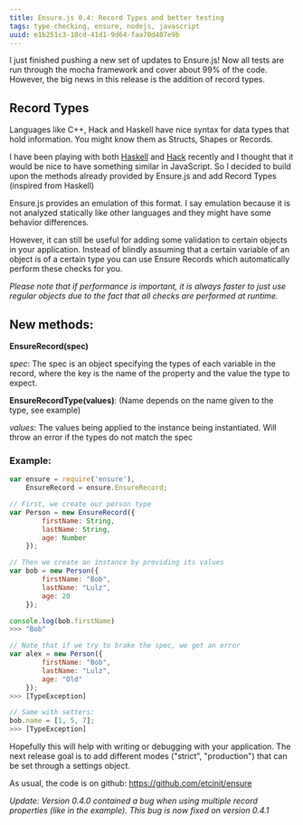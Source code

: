 ```yaml
---
title: Ensure.js 0.4: Record Types and better testing
tags: type-checking, ensure, nodejs, javascript
uuid: e1b251c3-10cd-41d1-9d64-faa70d407e9b
---
```


I just finished pushing a new set of updates to Ensure.js! Now all tests are run through the
mocha framework and cover about 99% of the code. However, the big news in this release
is the addition of record types.

## Record Types

Languages like C++, Hack and Haskell have nice syntax for data types that hold
information. You might know them as Structs, Shapes or Records.

I have been playing with both [Haskell](http://en.wikibooks.org/wiki/Haskell/More_on_datatypes#Named_Fields_.28Record_Syntax.29)
and [Hack](http://docs.hhvm.com/manual/en/hack.shapes.php)
recently and I thought that it would be nice
to have something similar in JavaScript. So I decided to build upon the methods already provided
by Ensure.js and add Record Types (inspired from Haskell)

Ensure.js provides an
emulation of this format. I say emulation because it is not analyzed
statically like other languages and they might have some behavior differences.

However, it can still be useful
for adding some validation to certain objects in your application. Instead of
blindly assuming that a certain variable of an object is of a certain type
you can use Ensure Records which automatically perform these checks for you.

_Please note that if performance is important, it is always faster to just use
regular objects due to the fact that all checks are performed at runtime._

## New methods:

__EnsureRecord(spec)__

*spec*:
The spec is an object specifying the types of each variable in the record, where
the key is the name of the property and the value the type to expect.

__EnsureRecordType(values)__: (Name depends on the name given to the type, see example)

*values*:
The values being applied to the instance being instantiated. Will throw an error if
the types do not match the spec

### Example:

```js
var ensure = require('ensure'),
    EnsureRecord = ensure.EnsureRecord;

// First, we create our person type
var Person = new EnsureRecord({
        firstName: String,
        lastName: String,
        age: Number
    });

// Then we create an instance by providing its values
var bob = new Person({
        firstName: "Bob",
        lastName: "Lulz",
        age: 20
    });

console.log(bob.firstName)
>>> "Bob"

// Note that if we try to brake the spec, we get an error
var alex = new Person({
        firstName: "Bob",
        lastName: "Lulz",
        age: "Old"
    });
>>> [TypeException]

// Same with setters:
bob.name = [1, 5, 7];
>>> [TypeException]
```

Hopefully this will help with writing or debugging with your application. The next release goal
is to add different modes ("strict", "production") that can be set through a settings object.

As usual, the code is on github: https://github.com/etcinit/ensure

_Update: Version 0.4.0 contained a bug when using multiple record properties (like in the example).
This bug is now fixed on version 0.4.1_
